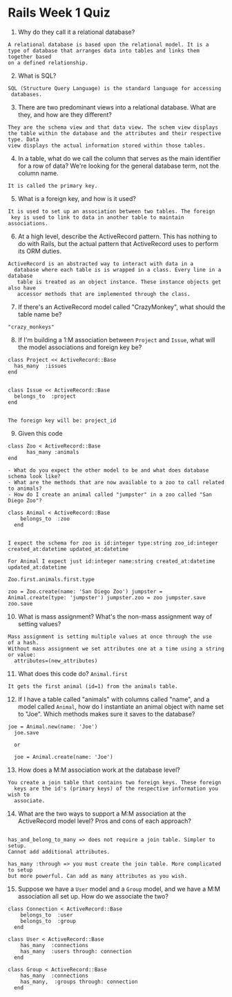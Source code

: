 # Rails Week 1 Quiz
1. Why do they call it a relational database?

<pre><code>A relational database is based upon the relational model. It is a 
type of database that arranges data into tables and links them together based
on a defined relationship.</code></pre>

2. What is SQL?

<pre><code>SQL (Structure Query Language) is the standard language for accessing
 databases.</code></pre>

3. There are two predominant views into a relational database. What are they, 
and how are they different?

<pre><code>They are the schema view and that data view. The schem view displays
the table within the database and the attributes and their respective type. Data
view displays the actual information stored within those tables.</code></pre>
4. In a table, what do we call the column that serves as the main identifier 
for a row of data? We're looking for the general database term, not the column 
name.

<pre><code>It is called the primary key.</code></pre>

5. What is a foreign key, and how is it used?

<pre><code>It is used to set up an association between two tables. The foreign
 key is used to link to data in another table to maintain associations.</code></pre>

6. At a high level, describe the ActiveRecord pattern. This has nothing to do 
with Rails, but the actual pattern that ActiveRecord uses to perform its ORM 
duties.

<pre><code>ActiveRecord is an abstracted way to interact with data in a 
  database where each table is is wrapped in a class. Every line in a database
   table is treated as an object instance. These instance objects get also have
   accessor methods that are implemented through the class. </code></pre>

7. If there's an ActiveRecord model called "CrazyMonkey", what should the table 
name be?

<pre><code>"crazy_monkeys"</code></pre>

8. If I'm building a 1:M association between `Project` and `Issue`, what will 
the model associations and foreign key be?

<pre><code>class Project << ActiveRecord::Base
  has_many  :issues
end
</pre></code>

<pre><code>
class Issue << ActiveRecord::Base
  belongs_to  :project
end
</pre></code>

<pre><code>
The foreign key will be: project_id
</code></pre>

9. Given this code

  <pre><code>class Zoo < ActiveRecord::Base
      has_many :animals
end</code></pre>

    - What do you expect the other model to be and what does database schema look like?
    - What are the methods that are now available to a zoo to call related to animals?
    - How do I create an animal called "jumpster" in a zoo called "San Diego Zoo"?

<pre><code>class Animal < ActiveRecord::Base
    belongs_to  :zoo
  end</pre></code>

<pre><code>
I expect the schema for zoo is id:integer type:string zoo_id:integer 
created_at:datetime updated_at:datetime

For Animal I expect just id:integer name:string created_at:datetime 
updated_at:datetime
</code></pre>

<code><pre>Zoo.first.animals.first.type
</code></pre>

<code><pre>zoo = Zoo.create(name: 'San Diego Zoo')
  jumpster = Animal.create(type: 'jumpster')
  jumpster.zoo = zoo
  jumpster.save
  zoo.save
</code></pre>

10. What is mass assignment? What's the non-mass assignment way of setting 
values?

<pre><code>Mass assignment is setting multiple values at once through the use
of a hash. 
Without mass assignment we set attributes one at a time using a string or value:
  attributes=(new_attributes)</code></pre>

11. What does this code do? `Animal.first`

<pre><code>It gets the first animal (id=1) from the animals table.</code></pre>

12. If I have a table called "animals" with columns called "name", and a model 
called `Animal`, how do I instantiate an animal object with name set to "Joe". 
Which methods makes sure it saves to the database?

<pre><code>joe = Animal.new(name: 'Joe')
  joe.save

  or

  joe = Animal.create(name: 'Joe')
</code></pre>

13. How does a M:M association work at the database level?

<pre><code>You create a join table that contains two foreign keys. These foreign 
  keys are the id's (primary keys) of the respective information you wish to 
  associate.
</code></pre>

14. What are the two ways to support a M:M association at the ActiveRecord model
 level? Pros and cons of each approach?

<pre><code>
has_and_belong_to_many => does not require a join table. Simpler to setup. 
Cannot add additional attributes.

has_many :through => you must create the join table. More complicated to setup
but more powerful. Can add as many attributes as you wish.
</code></pre>

15. Suppose we have a `User` model and a `Group` model, and we have a M:M 
association all set up. How do we associate the two?

<pre><code>class Connection < ActiveRecord::Base
    belongs_to  :user
    belongs_to  :group
  end
</code></pre>

<pre><code>class User < ActiveRecord::Base
    has_many  :connections 
    has_many  :users through: connection
  end
</code></pre>

<pre><code>class Group < ActiveRecord::Base
    has_many  :connections
    has_many,  :groups through: connection
  end
</code></pre>